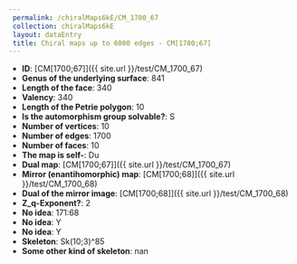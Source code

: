 ```yaml
--- 
 permalink: /chiralMaps6kE/CM_1700_67 
 collection: chiralMaps6kE
 layout: dataEntry
 title: Chiral maps up to 6000 edges - CM[1700;67]
---
```


- **ID**: [CM[1700;67]]({{ site.url }}/test/CM_1700_67)
- **Genus of the underlying surface**: 841
- **Length of the face**: 340
- **Valency**: 340
- **Length of the Petrie polygon**: 10
- **Is the automorphism group solvable?**: S
- **Number of vertices**: 10
- **Number of edges**: 1700
- **Number of faces**: 10
- **The map is self-**: Du
- **Dual map**: [CM[1700;67]]({{ site.url }}/test/CM_1700_67)
- **Mirror (enantihomorphic) map**: [CM[1700;68]]({{ site.url }}/test/CM_1700_68)
- **Dual of the mirror image**: [CM[1700;68]]({{ site.url }}/test/CM_1700_68)
- **Z_q-Exponent?**: 2
- **No idea**:  171:68
- **No idea**: Y
- **No idea**: Y
- **Skeleton**: Sk(10;3)^85
- **Some other kind of skeleton**: nan

